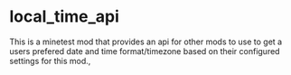 # local_time_api
This is a minetest mod that provides an api for other mods to use to get a users prefered date and time format/timezone based on their configured settings for this mod.,
